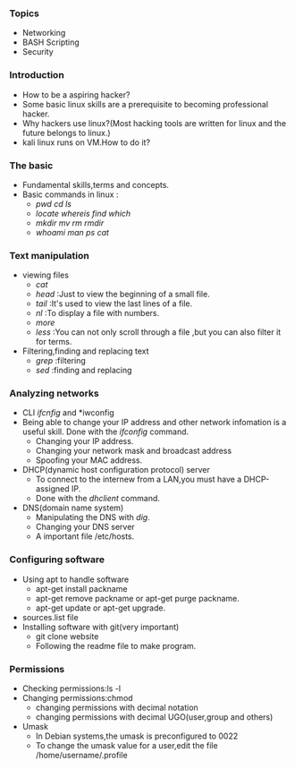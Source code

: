 ### Topics
* Networking
* BASH Scripting
* Security
### Introduction
* How to be a aspiring hacker?
* Some basic linux skills are a prerequisite to becoming professional hacker.
* Why hackers use linux?(Most hacking tools are written for linux and the future belongs to linux.)
* kali linux runs on VM.How to do it?
### The basic
* Fundamental skills,terms and concepts.
* Basic commands in linux : 
  * *pwd cd ls*
  * *locate whereis find which*
  * *mkdir mv rm rmdir*
  * *whoami  man  ps cat* 
### Text manipulation
* viewing files
  * *cat*
  * *head* :Just to view the beginning of a small file.
  * *tail* :It's used to view the last lines of a file.
  * *nl* :To display a file with numbers.
  * *more*
  * *less* :You can not only scroll through a file ,but you can also filter it for terms.
* Filtering,finding and replacing text
  * *grep* :filtering
  * *sed* :finding and replacing
### Analyzing networks
* CLI *ifcnfig* and *iwconfig
* Being able to change your IP address and other network infomation is a useful skill.
   Done with the *ifconfig* command.
  * Changing your IP address.
  * Changing your network mask and broadcast address
  * Spoofing your MAC address.
* DHCP(dynamic host configuration protocol) server
  * To connect to the internew from a LAN,you must have a DHCP-assigned IP.
  * Done with the *dhclient* command.
* DNS(domain name system)
  * Manipulating the DNS with *dig*.
  * Changing your DNS server
  * A important file /etc/hosts.
### Configuring software
* Using apt to handle software
  * apt-get install packname
  * apt-get remove packname or apt-get purge packname.
  * apt-get update or apt-get upgrade.
* sources.list file
* Installing software with git(very important)
  * git clone website
  * Following the readme file to make program.
### Permissions
 * Checking permissions:ls -l
 * Changing permissions:chmod
   * changing permissions with decimal notation
   * changing permissions with decimal UGO(user,group and others)
 * Umask
   * In Debian systems,the umask is preconfigured to 0022
   * To change the umask value for a user,edit the file /home/username/.profile
 
